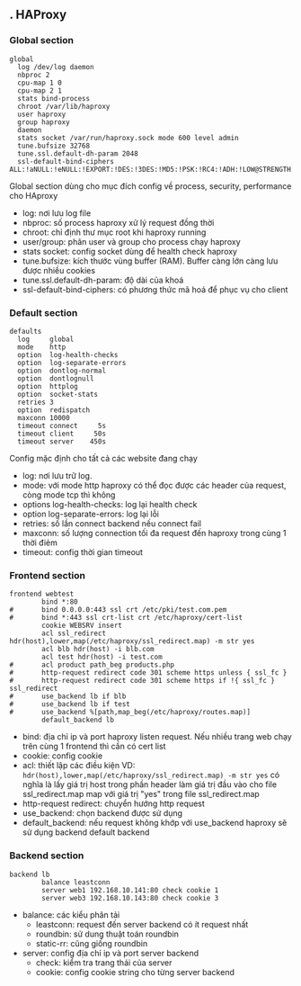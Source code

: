 ## . HAProxy

### Global section

```
global
  log /dev/log daemon
  nbproc 2
  cpu-map 1 0
  cpu-map 2 1
  stats bind-process
  chroot /var/lib/haproxy
  user haproxy
  group haproxy
  daemon
  stats socket /var/run/haproxy.sock mode 600 level admin
  tune.bufsize 32768
  tune.ssl.default-dh-param 2048
  ssl-default-bind-ciphers ALL:!aNULL:!eNULL:!EXPORT:!DES:!3DES:!MD5:!PSK:!RC4:!ADH:!LOW@STRENGTH
```
Global section dùng cho mục đích config về process, security, performance cho HAproxy
- log: nơi lưu log file
- nbproc: số process haproxy xử lý request đồng thời
- chroot: chỉ định thư mục root khi haproxy running
- user/group: phân user và group cho process chạy haproxy
- stats socket: config socket dùng để health check haproxy
- tune.bufsize: kích thước vùng buffer (RAM). Buffer càng lớn càng lưu được nhiều cookies
- tune.ssl.default-dh-param: độ dài của khoá
- ssl-default-bind-ciphers: có phương thức mã hoá để phục vụ cho client

### Default section

```
defaults
  log     global
  mode    http
  option  log-health-checks
  option  log-separate-errors
  option  dontlog-normal
  option  dontlognull
  option  httplog
  option  socket-stats
  retries 3
  option  redispatch
  maxconn 10000
  timeout connect     5s
  timeout client     50s
  timeout server    450s
```

Config mặc định cho tất cả các website đang chạy
- log: nơi lưu trữ log.
- mode: với mode http haproxy có thể đọc được các header của request, còng mode tcp thì không
- options log-health-checks: log lại health check
- option  log-separate-errors: log lại lỗi
- retries: số lần connect backend nếu connect fail
- maxconn: số lượng connection tối đa request đến haproxy trong cùng 1 thời điẻm
- timeout: config thời gian timeout

### Frontend section
```
frontend webtest
        bind *:80
#       bind 0.0.0.0:443 ssl crt /etc/pki/test.com.pem
#       bind *:443 ssl crt-list crt /etc/haproxy/cert-list
        cookie WEBSRV insert
        acl ssl_redirect        hdr(host),lower,map(/etc/haproxy/ssl_redirect.map) -m str yes
        acl blb hdr(host) -i blb.com
        acl test hdr(host) -i test.com
#       acl product path_beg products.php
#       http-request redirect code 301 scheme https unless { ssl_fc }
#       http-request redirect code 301 scheme https if !{ ssl_fc } ssl_redirect
#       use_backend lb if blb
#       use_backend lb if test
#       use_backend %[path,map_beg(/etc/haproxy/routes.map)]
        default_backend lb
```
- bind: địa chỉ ip và port haproxy listen request. Nếu nhiều trang web chạy trên cùng 1 frontend thì cần có cert list
- cookie: config cookie
- acl: thiết lập các điều kiện VD: `hdr(host),lower,map(/etc/haproxy/ssl_redirect.map) -m str yes` có nghĩa là lấy giá trị host trong phần header làm giá trị đầu vào cho file ssl_redirect.map map với giá trị "yes" trong file ssl_redirect.map
- http-request redirect: chuyển hướng http request
- use_backend: chọn backend được sử dụng
- default_backend: nếu request không khớp với use_backend haproxy sẽ sử dụng backend default backend

### Backend section
```
backend lb
        balance leastconn
        server web1 192.168.10.141:80 check cookie 1
        server web3 192.168.10.143:80 check cookie 3
```
- balance: các kiểu phân tải
  - leastconn: request đến server backend có ít request nhất
  - roundbin: sử dung thuật toán roundbin
  - static-rr: cũng giống roundbin
- server: config địa chỉ ip và port server backend
  - check: kiểm tra trang thái của server
  - cookie: config cookie string cho từng server backend

